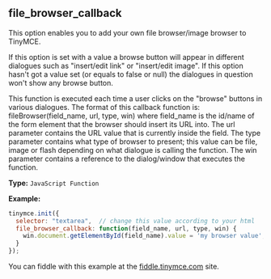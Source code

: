 ## file_browser_callback

This option enables you to add your own file browser/image browser to TinyMCE.

If this option is set with a value a browse button will appear in different dialogues such as "insert/edit link" or "insert/edit image". If this option hasn't got a value set (or equals to false or null) the dialogues in question won't show any browse button.

This function is executed each time a user clicks on the "browse" buttons in various dialogues. The format of this callback function is: fileBrowser(field_name, url, type, win) where field_name is the id/name of the form element that the browser should insert its URL into. The url parameter contains the URL value that is currently inside the field. The type parameter contains what type of browser to present; this value can be file, image or flash depending on what dialogue is calling the function. The win parameter contains a reference to the dialog/window that executes the function.

**Type:** `JavaScript Function`

**Example:**

```js
tinymce.init({
  selector: "textarea",  // change this value according to your html
  file_browser_callback: function(field_name, url, type, win) {
    win.document.getElementById(field_name).value = 'my browser value';
  }
});
```

You can fiddle with this example at the [fiddle.tinymce.com](fiddle.tinymce.com) site.
